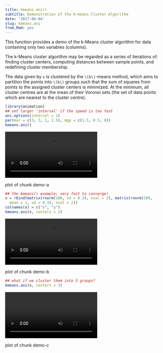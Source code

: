 ```yaml
---
title: kmeans.ani()
subtitle: Demonstration of the K-means Cluster Algorithm
date: '2017-04-04'
slug: kmeans.ani
from_Rmd: yes
---
```


This function provides a demo of the k-Means cluster algorithm for data
containing only two variables (columns).

The k-Means cluster algorithm may be regarded as a series of iterations of:
finding cluster centers, computing distances between sample points, and
redefining cluster membership.

The data given by `x` is clustered by the `\(k\)`-means method, which
aims to partition the points into `\(k\)` groups such that the sum of squares
from points to the assigned cluster centers is minimized. At the minimum, all
cluster centres are at the mean of their Voronoi sets (the set of data points
which are nearest to the cluster centre).
 

```r
library(animation)
## set larger 'interval' if the speed is too fast
ani.options(interval = 1)
par(mar = c(3, 3, 1, 1.5), mgp = c(1.5, 0.5, 0))
kmeans.ani()
```

<video controls loop autoplay><source src="/figures/animation/example/kmeans-ani/demo-a.mp4" /><p>plot of chunk demo-a</p></video>
 

```r
## the kmeans() example; very fast to converge!
x = rbind(matrix(rnorm(100, sd = 0.3), ncol = 2), matrix(rnorm(100, 
  mean = 1, sd = 0.3), ncol = 2))
colnames(x) = c("x", "y")
kmeans.ani(x, centers = 2)
```

<video controls loop autoplay><source src="/figures/animation/example/kmeans-ani/demo-b.mp4" /><p>plot of chunk demo-b</p></video>
 

```r
## what if we cluster them into 3 groups?
kmeans.ani(x, centers = 3)
```

<video controls loop autoplay><source src="/figures/animation/example/kmeans-ani/demo-c.mp4" /><p>plot of chunk demo-c</p></video>
